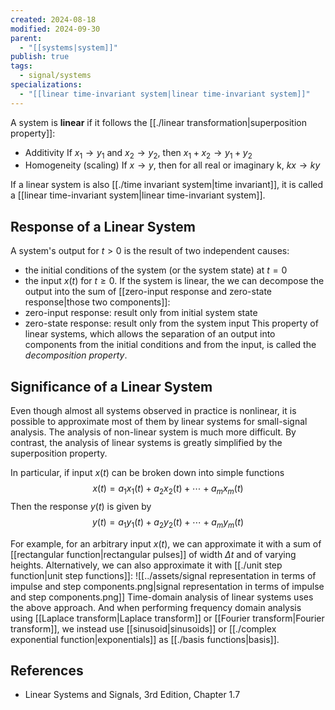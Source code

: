 ```yaml
---
created: 2024-08-18
modified: 2024-09-30
parent:
  - "[[systems|system]]"
publish: true
tags:
  - signal/systems
specializations:
  - "[[linear time-invariant system|linear time-invariant system]]"
---
```

A system is **linear** if it follows the [[./linear transformation|superposition property]]:
- Additivity
  If $x_{1} \to y_{1}$ and $x_{2} \to y_{2}$, then $x_{1} + x_{2} \to y_{1} + y_{2}$
- Homogeneity (scaling)
  If $x \to y$, then for all real or imaginary k, $kx \to ky$

 If a linear system is also [[./time invariant system|time invariant]], it is called a [[linear time-invariant system|linear time-invariant system]].

## Response of a Linear System
A system's output for $t > 0$ is the result of two independent causes:
- the initial conditions of the system (or the system state) at $t = 0$ 
- the input $x(t)$ for $t \ge 0$. 
If the system is linear, the we can decompose the output into the sum of [[zero-input response and zero-state response|those two components]]:
- zero-input response: result only from initial system state
- zero-state response: result only from the system input
This property of linear systems, which allows the separation of an output into components from the initial conditions and from the input, is called the _decomposition property_.

## Significance of a Linear System
Even though almost all systems observed in practice is nonlinear, it is possible to approximate most of them by linear systems for small-signal analysis. The analysis of non-linear system is much more difficult. By contrast, the analysis of linear systems is greatly simplified by the superposition property.

In particular, if input $x(t)$ can be broken down into simple functions$$
x(t) = a_{1}x_{1}(t) + a_{2}x_{2}(t) + \cdots + a_{m}x_{m}(t)
$$Then the response $y(t)$ is given by
$$
y(t) = a_{1}y_{1}(t) + a_{2}y_{2}(t) + \cdots + a_{m}y_{m}(t)
$$

For example, for an arbitrary input $x(t)$, we can approximate it with a sum of [[rectangular function|rectangular pulses]] of width $\Delta t$ and of varying heights. Alternatively, we can also approximate it with [[./unit step function|unit step functions]]:
![[../assets/signal representation in terms of impulse and step components.png|signal representation in terms of impulse and step components.png]]
Time-domain analysis of linear systems uses the above approach. And when performing frequency domain analysis using [[Laplace transform|Laplace transform]] or [[Fourier transform|Fourier transform]], we instead use [[sinusoid|sinusoids]] or [[./complex exponential function|exponentials]] as [[./basis functions|basis]].

## References
- Linear Systems and Signals, 3rd Edition, Chapter 1.7